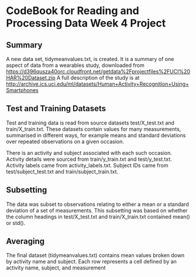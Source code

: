 # CodeBook for Reading and Processing Data Week 4 Project

## Summary

A new data set, tidymeanvalues.txt, is created. It is a summary of one aspect of data from a wearables study, downloaded from 
  https://d396qusza40orc.cloudfront.net/getdata%2Fprojectfiles%2FUCI%20HAR%20Dataset.zip
A full description of the study is at
  http://archive.ics.uci.edu/ml/datasets/Human+Activity+Recognition+Using+Smartphones

## Test and Training Datasets

Test and training data is read from source datasets test/X_test.txt and train/X_train.txt. These datasets contain values for
many measurements, summarised in different ways, for example means and standard deviations over repeated observations on 
a given occasion.

There is an activity and subject associated with each such occasion. Activity details were sourced from train/y_train.txt and test/y_test.txt. Activity labels came from activity_labels.txt. Subject IDs came from test/subject_test.txt and
train/subject_train.txt.

## Subsetting

The data was subset to observations relating to either a mean or a standard deviation of a set of measurements. This subsetting was based on whether the column headings in test/X_test.txt and train/X_train.txt contained mean() or std().

## Averaging

The final dataset (tidymeanvalues.txt) contains mean values broken down by activity name and subject. Each row represents a cell defined by an activity name, subject, and measurement


